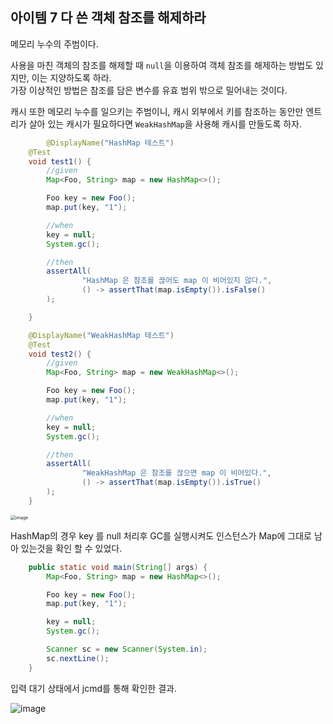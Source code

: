 ## 아이템 7 다 쓴 객체 참조를 해제하라

메모리 누수의 주범이다.

사용을 마친 객체의 참조를 해제할 때 `null`을 이용하여 객체 참조를 해제하는 방법도 있지만, 이는 지양하도록 하라.  
가장 이상적인 방법은 참조를 담은 변수를 유효 범위 밖으로 밀어내는 것이다.

캐시 또한 메모리 누수를 일으키는 주범이니, 캐시 외부에서 키를 참조하는 동안만 엔트리가 살아 있는 캐시가 필요하다면 `WeakHashMap`을 사용해 캐시를 만들도록 하자.

```java
		@DisplayName("HashMap 테스트")
    @Test
    void test1() {
        //given
        Map<Foo, String> map = new HashMap<>();

        Foo key = new Foo();
        map.put(key, "1");

        //when
        key = null;
        System.gc();

        //then
        assertAll(
                "HashMap 은 참조를 끊어도 map 이 비어있지 않다.",
                () -> assertThat(map.isEmpty()).isFalse()
        );

    }

    @DisplayName("WeakHashMap 테스트")
    @Test
    void test2() {
        //given
        Map<Foo, String> map = new WeakHashMap<>();

        Foo key = new Foo();
        map.put(key, "1");

        //when
        key = null;
        System.gc();

        //then
        assertAll(
                "WeakHashMap 은 참조를 끊으면 map 이 비어있다.",
                () -> assertThat(map.isEmpty()).isTrue()
        );
    }
```

<img src="https://user-images.githubusercontent.com/13347548/72961948-380f5700-3df6-11ea-9489-1431cdd88d3f.png" alt="image" style="zoom:50%;" />

HashMap의 경우 key 를 null 처리후 GC를 실행시켜도 인스턴스가 Map에 그대로 남아 있는것을 확인 할 수 있었다.

```java
    public static void main(String[] args) {
        Map<Foo, String> map = new HashMap<>();

        Foo key = new Foo();
        map.put(key, "1");

        key = null;
        System.gc();

        Scanner sc = new Scanner(System.in);
        sc.nextLine();
    }
```

입력 대기 상태에서 jcmd를 통해 확인한 결과.

![image](https://user-images.githubusercontent.com/13347548/72962674-52e2cb00-3df8-11ea-8ce8-2f03161a98b8.png)

